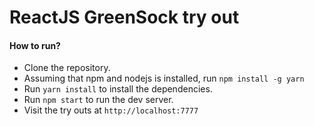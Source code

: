 # ReactJS GreenSock try out

#### How to run?
 - Clone the repository.
 - Assuming that npm and nodejs is installed, run `npm install -g yarn`
 - Run `yarn install` to install the dependencies.
 - Run `npm start` to run the dev server.
 - Visit the try outs at `http://localhost:7777` 